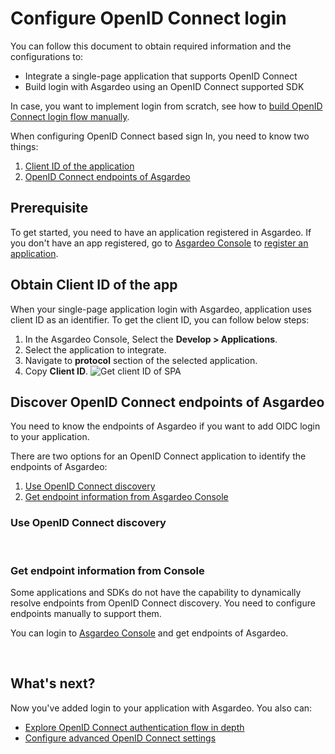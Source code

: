 # Configure OpenID Connect login

You can follow this document to obtain required information and the configurations to:
 - Integrate a single-page application that supports OpenID Connect <br>
 - Build login with Asgardeo using an OpenID Connect supported SDK  <br>

In case, you want to implement login from scratch, see how to <a href = "/guides/applications/integrate-public-client">build OpenID Connect login flow manually</a>.

When configuring OpenID Connect based sign In, you need to know two things:
1. [Client ID of the application](#obtain-client-id-of-the-app)
2. [OpenID Connect endpoints of Asgardeo](#discover-openid-connect-endpoints-of-asgardeo)

## Prerequisite
To get started, you need to have an application registered in Asgardeo. If you don't have an app registered, go to [Asgardeo Console](https://console.asgardeo.io/) to <a href="/guides/applications/spa/register-app">register an application</a>.

## Obtain Client ID of the app
When your single-page application login with Asgardeo, application uses client ID as an identifier. To get the client ID, you can follow below steps:
1. In the Asgardeo Console, Select the **Develop > Applications**.
2. Select the application to integrate.
3. Navigate to **protocol** section of the selected application.
4. Copy **Client ID**. 
    <img :src="$withBase('/assets/img/guides/applications/get-client-id.png')" alt="Get client ID of SPA">


## Discover OpenID Connect endpoints of Asgardeo
You need to know the endpoints of Asgardeo if you want to add OIDC login to your application. 
 
There are two options for an OpenID Connect application to identify the endpoints of Asgardeo:
 1. [Use OpenID Connect discovery](#use-openid-connect-discovery)
 2. [Get endpoint information from Asgardeo Console](#get-endpoint-information-from-console)
 
### Use OpenID Connect discovery
 
  <CommonGuide guide='guides/fragments/manage-app/discover-endpoints/discover-from-discovery-endpoint.md'/>
  
<br>

### Get endpoint information from Console
Some applications and SDKs do not have the capability to dynamically resolve endpoints from  OpenID Connect discovery. You need to configure endpoints manually to support them.

You can login to [Asgardeo Console](https://console.asgardeo.io/) and get endpoints of Asgardeo. 

  <CommonGuide guide='guides/fragments/manage-app/discover-endpoints/discover-oidc-endpoints-from-console.md'/>

<br>

## What's next?
Now you've added login to your application with Asgardeo. You also can:
- <a href = "/guides/applications/integrate-public-client">Explore OpenID Connect authentication flow in depth</a>
- <a href = "/guides/applications/spa/oidc-settings">Configure advanced OpenID Connect settings</a>
